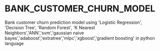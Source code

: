 # BANK_CUSTOMER_CHURN_MODEL
Bank customer churn prediction model using 'Logistic Regression', 'Decision Tree', 'Random Forest', 'K Nearest Neighbors','ANN','svm','gaussian naive bayes','adaboost','extratree','mlpc','xgboost','gradient boosting' in python language
